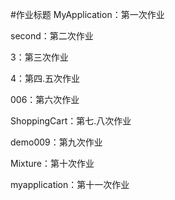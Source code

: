 #作业标题
MyApplication：第一次作业     

second：第二次作业

3：第三次作业

4：第四.五次作业

006：第六次作业

ShoppingCart：第七.八次作业

demo009：第九次作业

Mixture：第十次作业

myapplication：第十一次作业
